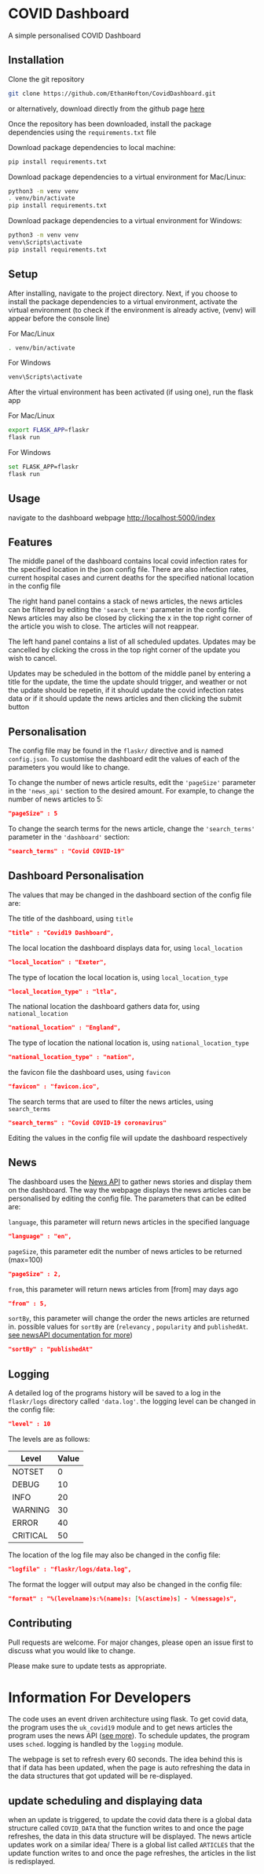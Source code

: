 # COVID Dashboard

A simple personalised COVID Dashboard

## Installation

Clone the git repository

```bash
git clone https://github.com/EthanHofton/CovidDashboard.git
```

or alternatively, download directly from the github page [here](https://github.com/EthanHofton/CovidDashboard)

Once the repository has been downloaded, install the package dependencies using the `requirements.txt` file

Download package dependencies to local machine:
```bash
pip install requirements.txt
```

Download package dependencies to a virtual environment for Mac/Linux:
```bash
python3 -m venv venv
. venv/bin/activate
pip install requirements.txt
```

Download package dependencies to a virtual environment for Windows:
```bash
python3 -m venv venv
venv\Scripts\activate
pip install requirements.txt
```

## Setup

After installing, navigate to the project directory. Next, if you choose to install the package dependencies to a virtual environment, activate the virtual environment (to check if the environment is already active, (venv) will appear before the console line)

For Mac/Linux
```bash
. venv/bin/activate
```

For Windows
```bash
venv\Scripts\activate
```

After the virtual environment has been activated (if using one), run the flask app

For Mac/Linux
```bash
export FLASK_APP=flaskr
flask run
```

For Windows
```bash
set FLASK_APP=flaskr
flask run
```

## Usage

navigate to the dashboard webpage [http://localhost:5000/index](http://localhost:5000/index)

## Features

The middle panel of the dashboard contains local covid infection rates for the specified location in the json config file. There are also infection rates, current hospital cases and current deaths for the specified national location in the config file

The right hand panel contains a stack of news articles, the news articles can be filtered by editing the `'search_term'` parameter in the config file. News articles may also be closed by clicking the x in the top right corner of the article you wish to close. The articles will not reappear.

The left hand panel contains a list of all scheduled updates. Updates may be cancelled by clicking the cross in the top right corner of the update you wish to cancel.

Updates may be scheduled in the bottom of the middle panel by entering a title for the update, the time the update should trigger, and weather or not the update should be repetin, if it should update the covid infection rates data or if it should update the news articles and then clicking the submit button

## Personalisation

The config file may be found in the `flaskr/` directive and is named `config.json`. To customise the dashboard edit the values of each of the parameters you would like to change.

To change the number of news article results, edit the `'pageSize'` parameter in the `'news_api'` section to the desired amount. For example, to change the number of news articles to 5:

```json
"pageSize" : 5
```

To change the search terms for the news article, change the `'search_terms'` parameter in the `'dashboard'` section:

```json
"search_terms" : "Covid COVID-19"
```

## Dashboard Personalisation

The values that may be changed in the dashboard section of the config file are:

The title of the dashboard, using `title`

```json
"title" : "Covid19 Dashboard",
```

The local location the dashboard displays data for, using `local_location`

```json
"local_location" : "Exeter",
```

The type of location the local location is, using `local_location_type`

```json
"local_location_type" : "ltla",
```

The national location the dashboard gathers data for, using `national_location`

```json
"national_location" : "England",
```

The type of location the national location is, using `national_location_type`

```json
"national_location_type" : "nation",
```

the favicon file the dashboard uses, using `favicon`

```json
"favicon" : "favicon.ico",
```

The search terms that are used to filter the news articles, using `search_terms`

```json
"search_terms" : "Covid COVID-19 coronavirus"
```

Editing the values in the config file will update the dashboard respectively

## News

The dashboard uses the [News API](https://newsapi.org/) to gather news stories and display them on the dashboard. The way the webpage displays the news articles can be personalised by editing the config file. The parameters that can be edited are:

`language`, this parameter will return news articles in the specified language

```json
"language" : "en",
```

`pageSize`, this parameter edit the number of news articles to be returned (max=100)

```json
"pageSize" : 2,
```

`from`, this parameter will return news articles from [from] may days ago

```json
"from" : 5,
```

`sortBy`, this parameter will change the order the news articles are returned in. possible values for `sortBy` are (`relevancy` , `popularity` and `publishedAt`. [see newsAPI documentation for more](https://newsapi.org/docs/))

```json
"sortBy" : "publishedAt"
```

## Logging

A detailed log of the programs history will be saved to a log in the `flaskr/logs` directory called `'data.log'`. the logging level can be changed in the config file:

```json
"level" : 10
```

The levels are as follows:

| Level| Value |
|----------|-------|
| NOTSET   | 0     |
| DEBUG    | 10    |
| INFO     | 20    |
| WARNING  | 30    |
| ERROR    | 40    |
| CRITICAL | 50    |

The location of the log file may also be changed in the config file:

```json
"logfile" : "flaskr/logs/data.log",
```

The format the logger will output may also be changed in the config file:

```json
"format" : "%(levelname)s:%(name)s: [%(asctime)s] - %(message)s",
```

## Contributing
Pull requests are welcome. For major changes, please open an issue first to discuss what you would like to change.

Please make sure to update tests as appropriate.

# Information For Developers

The code uses an event driven architecture using flask. To get covid data, the program uses the `uk_covid19` module and to get news articles the program uses the news API ([see more](https://newsapi.org/)). To schedule updates, the program uses `sched`. logging is handled by the `logging` module.

The webpage is set to refresh every 60 seconds. The idea behind this is that if data has been updated, when the page is auto refreshing the data in the data structures that got updated will be re-displayed.

## update scheduling and displaying data

when an update is triggered, to update the covid data there is a global data structure called `COVID_DATA` that the function writes to and once the page refreshes, the data in this data structure will be displayed. The news article updates work on a similar idea/ There is a global list called `ARTICLES` that the update function writes to and once the page refreshes, the articles in the list is redisplayed.
